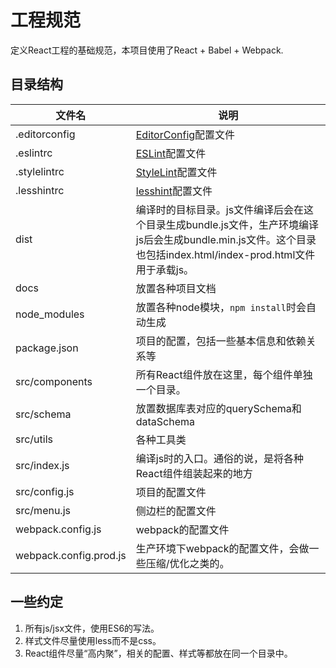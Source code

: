 # 工程规范

定义React工程的基础规范，本项目使用了React + Babel + Webpack.

## 目录结构

| 文件名  | 说明 |
| ------------- | ------------- |
| .editorconfig  | [EditorConfig](http://editorconfig.org/)配置文件 |
| .eslintrc | [ESLint](http://eslint.org/)配置文件 |
| .stylelintrc  | [StyleLint](http://stylelint.io/)配置文件 |
| .lesshintrc | [lesshint](https://github.com/lesshint/lesshint)配置文件 |
| dist | 编译时的目标目录。js文件编译后会在这个目录生成bundle.js文件，生产环境编译js后会生成bundle.min.js文件。这个目录也包括index.html/index-prod.html文件用于承载js。 |
| docs | 放置各种项目文档 |
| node_modules | 放置各种node模块，`npm install`时会自动生成 |
| package.json | 项目的配置，包括一些基本信息和依赖关系等 |
| src/components | 所有React组件放在这里，每个组件单独一个目录。|
| src/schema | 放置数据库表对应的querySchema和dataSchema |
| src/utils | 各种工具类 |
| src/index.js | 编译js时的入口。通俗的说，是将各种React组件组装起来的地方 |
| src/config.js | 项目的配置文件 |
| src/menu.js | 侧边栏的配置文件 |
| webpack.config.js | webpack的配置文件 |
| webpack.config.prod.js | 生产环境下webpack的配置文件，会做一些压缩/优化之类的。 |

## 一些约定

1. 所有js/jsx文件，使用ES6的写法。
2. 样式文件尽量使用less而不是css。
3. React组件尽量“高内聚”，相关的配置、样式等都放在同一个目录中。
